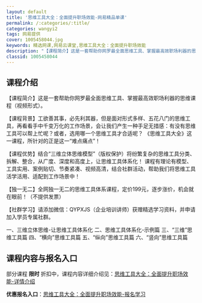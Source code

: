 ```yaml
---
layout: default
title: '思维工具大全：全面提升职场效能-网易精品单课'
permalink: /:categories/:title/
categories: wangyi2
tags: 网易提供
cover: 1005458044.jpg
keywords: 精选网课,网易云课堂,思维工具大全：全面提升职场效能
description: "【课程简介】这是一套帮助你网罗最全面思维工具、掌握最高效职场利器的思维课程（视频形式）。【课程背景】工欲善其事，必先利其器，但是面对形式多样、五花八门的思维工具，再看看手中千变万化的工作场景"
classid: 1005458044
---
```


## 课程介绍

【课程简介】这是一套帮助你网罗最全面思维工具、掌握最高效职场利器的思维课程（视频形式）。

【课程背景】工欲善其事，必先利其器，但是面对形式多样、五花八门的思维工具，再看看手中千变万化的工作场景，会让我们产生一种手足无措感：有没有思维工具可以帮上忙呢？或者，选用哪一个思维工具才合适呢？
《思维工具大全》这一课程，所针对的正是这一“难点痛点”！

【课程优势】结合“三维立体思维模型”（版权保护）将纷繁复杂的思维工具分类、拆解、整合，从广度、深度和高度上，让思维工具体系化！
课程有理论有模型、工具实用、案例贴切、节奏紧凑、视频高清，结合社群活动，帮助我们将思维工具活学活用、适配到工作场景中！

【独一无二】全网独一无二的思维工具体系课程，定价199元，逐步涨价，机会就在眼前！（不提供发票）

【社群学习】请添加微信：QYPXJS（企业培训讲师）获赠精选学习资料，并申请加入学员专属社群。

一、三维立体思维-让思维工具体系化
二、思维工具体系化-示例篇
三、“三维”思维工具篇
四、“横向”思维工具篇
五、“纵向”思维工具篇
六、“竖向”思维工具篇

## 课程内容与报名入口

部分课程 **限时** 折扣中，课程内容详细介绍见：[思维工具大全：全面提升职场效能-详情介绍](https://study.163.com/course/introduction/1005458044.htm?share=1&shareId=1025206652&utm_campaign=share&utm_medium=iphoneShare&utm_source=&utm_u=1025206652)

**优惠报名入口**：[思维工具大全：全面提升职场效能-报名学习](https://study.163.com/course/introduction/1005458044.htm?share=1&shareId=1025206652&utm_campaign=share&utm_medium=iphoneShare&utm_source=&utm_u=1025206652)

